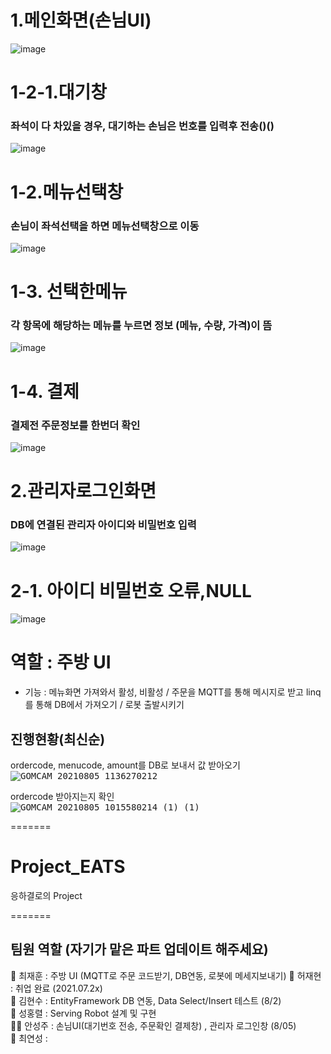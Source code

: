 # 1.메인화면(손님UI)
![image](https://user-images.githubusercontent.com/77951833/128292847-bb93b225-cc8d-421c-ac6f-589ef8fb92df.png)
# 1-2-1.대기창
### 좌석이 다 차있을 경우, 대기하는 손님은 번호를 입력후 전송()()
![image](https://user-images.githubusercontent.com/77951833/128315581-6842f6d8-468d-4ae2-8359-8386d7db9a4b.png)
# 1-2.메뉴선택창
### 손님이 좌석선택을 하면 메뉴선택창으로 이동
![image](https://user-images.githubusercontent.com/77951833/128292940-f442b317-e420-46f9-984d-4d53804f81f4.png)
# 1-3. 선택한메뉴
### 각 항목에 해당하는 메뉴를 누르면 정보 (메뉴, 수량, 가격)이 뜸 
![image](https://user-images.githubusercontent.com/77951833/128293159-6945458f-0fea-4f9f-9117-2fc71016753b.png)
# 1-4. 결제
### 결제전 주문정보를 한번더 확인 
![image](https://user-images.githubusercontent.com/77951833/128316013-2ce1fe4f-1668-4870-8aa5-d8ab554c2ce5.png)

# 2.관리자로그인화면
### DB에 연결된 관리자 아이디와 비밀번호 입력
![image](https://user-images.githubusercontent.com/77951833/128316336-12909279-a61f-4a2e-9456-0683b2d2578f.png)

# 2-1. 아이디 비밀번호 오류,NULL
![image](https://user-images.githubusercontent.com/77951833/128316537-8127b79e-de2d-4268-8a9e-5f7aa3d33405.png)



# 역할 : 주방 UI
- 기능 : 메뉴화면 가져와서 활성, 비활성 / 주문을 MQTT를 통해 메시지로 받고 linq를 통해 DB에서 가져오기 / 로봇 출발시키기


## 진행현황(최신순)  
ordercode, menucode, amount를 DB로 보내서 값 받아오기  
<kbd>![GOMCAM 20210805_1136270212](https://user-images.githubusercontent.com/73567433/128282450-f8da6211-973a-4bc8-ab30-672ee43c4fff.gif)</kbd>
  

ordercode 받아지는지 확인  
<kbd>![GOMCAM 20210805_1015580214 (1) (1)](https://user-images.githubusercontent.com/73567433/128276530-10f15f94-dfa1-4475-b19d-ef8333d31189.gif)</kbd>


=======
# Project_EATS
응하결로의 Project

=======
## 팀원 역할 (자기가 맡은 파트 업데이트 해주세요)  
🧓 최재훈 : 주방 UI (MQTT로 주문 코드받기, DB연동, 로봇에 메세지보내기)
🧑 허재현 : 취업 완료 (2021.07.2x)       
👦 김현수 : EntityFramework DB 연동, Data Select/Insert 테스트 (8/2)   
🧔 성홍렬 : Serving Robot 설계 및 구현   
👩‍🦰 안성주 : 손님UI(대기번호 전송, 주문확인 결제창) , 관리자 로그인창 (8/05)  
👩 최연성 :     

